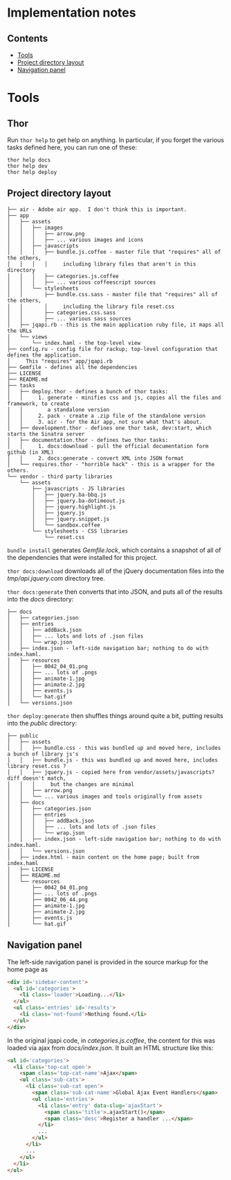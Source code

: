 ﻿# Implementation notes

## Contents

* [Tools](#tools)
* [Project directory layout](#project-directory-layout)
* [Navigation panel](#navigation-panel)

# Tools

## Thor

Run `thor help` to get help on anything.  In particular, if you forget the various tasks
defined here, you can run one of these:

```
thor help docs
thor help dev
thor help deploy
```


## Project directory layout

```
├── air - Adobe air app.  I don't think this is important.
├── app
│   ├── assets
│   │   ├── images
│   │   │   ├── arrow.png
│   │   │   ├── ... various images and icons
│   │   ├── javascripts
│   │   │   ├── bundle.js.coffee - master file that "requires" all of the others,
│   │   │   │     including library files that aren't in this directory
│   │   │   ├── categories.js.coffee
│   │   │   ├── ... various coffeescript sources
│   │   └── stylesheets
│   │       ├── bundle.css.sass - master file that "requires" all of the others,
│   │       │     including the library file reset.css
│   │       ├── categories.css.sass
│   │       ├── ... various sass sources
│   ├── jqapi.rb - this is the main application ruby file, it maps all the URLs
│   └── views
│       └── index.haml - the top-level view
├── config.ru - config file for rackup; top-level configuration that defines the application.
│     This "requires" app/jqapi.rb
├── Gemfile - defines all the dependencies
├── LICENSE
├── README.md
├── tasks
│   ├── deploy.thor - defines a bunch of thor tasks:
│   │     1. generate - minifies css and js, copies all the files and framework, to create
│   │        a standalone version
│   │     2. pack - create a .zip file of the standalone version
│   │     3. air - for the Air app, not sure what that's about.
│   ├── development.thor - defines one thor task, dev:start, which starts the Sinatra server
│   ├── documentation.thor - defines two thor tasks:
│   │     1. docs:download - pull the official documentation form github (in XML)
│   │     2. docs:generate - convert XML into JSON format
│   └── requires.thor - "horrible hack" - this is a wrapper for the others.
└── vendor - third party libraries
    └── assets
        ├── javascripts - JS libraries
        │   ├── jquery.ba-bbq.js
        │   ├── jquery.ba-dotimeout.js
        │   ├── jquery.highlight.js
        │   ├── jquery.js
        │   ├── jquery.snippet.js
        │   └── sandbox.coffee
        └── stylesheets - CSS libraries
            └── reset.css
```

`bundle install` generates *Gemfile.lock*, which contains a snapshot of all of the
dependencies that were installed for this project.

`thor docs:download` downloads all of the jQuery documentation files into the
*tmp/api.jquery.com* directory tree.

`thor docs:generate` then converts that into JSON, and puts all of the results into
the *docs* directory:

```
├── docs
│   ├── categories.json
│   ├── entries
│   │   ├── addBack.json
│   │   ├── ... lots and lots of .json files
│   │   └── wrap.json
│   ├── index.json - left-side navigation bar; nothing to do with index.haml.
│   ├── resources
│   │   ├── 0042_04_01.png
│   │   ├── ... lots of .pngs
│   │   ├── animate-1.jpg
│   │   ├── animate-2.jpg
│   │   ├── events.js
│   │   └── hat.gif
│   └── versions.json
```

`thor deploy:generate` then shuffles things around quite a bit, putting results into the
*public* directory:

```
├── public
│   ├── assets
│   │   ├── bundle.css - this was bundled up and moved here, includes a bunch of library js's
│   │   ├── bundle.js - this was bundled up and moved here, includes library reset.css ?
│   │   ├── jquery.js - copied here from vendor/assets/javascripts?  diff doesn't match,
│   │   │     but the changes are minimal
│   │   ├── arrow.png
│   │   └── ... various images and tools originally from assets
│   ├── docs
│   │   ├── categories.json
│   │   ├── entries
│   │   │   ├── addBack.json
│   │   │   ├── ... lots and lots of .json files
│   │   │   └── wrap.json
│   │   ├── index.json - left-side navigation bar; nothing to do with index.haml.
│   │   └── versions.json
│   ├── index.html - main content on the home page; built from index.haml
│   ├── LICENSE
│   ├── README.md
│   └── resources
│       ├── 0042_04_01.png
│       ├── ... lots of .pngs
│       ├── 0042_06_44.png
│       ├── animate-1.jpg
│       ├── animate-2.jpg
│       ├── events.js
│       └── hat.gif
```

## Navigation panel

The left-side navigation panel is provided in the source markup for the home page
as

```html
<div id='sidebar-content'>
  <ul id='categories'>
    <li class='loader'>Loading...</li>
  </ul>
  <ul class='entries' id='results'>
    <li class='not-found'>Nothing found.</li>
  </ul>
</div>
```

In the original jqapi code, in *categories.js.coffee*, the content for this was loaded
via ajax from *docs/index.json*.  It built an HTML structure like this:

```html
<ul id='categories'>
  <li class='top-cat open'>
    <span class='top-cat-name'>Ajax</span>
    <ul class='sub-cats'>
      <li class='sub-cat open'>
        <span class='sub-cat-name'>Global Ajax Event Handlers</span>
        <ul class='entries'>
          <li class='entry' data-slug='ajaxStart'>
            <span class='title'>.ajaxStart()</span>
            <span class='desc'>Register a handler ...</span>
          </li>
          ...
        </ul>
      </li>
      ...
    </ul>
  </li>
</ul>
```